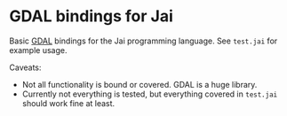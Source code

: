 # GDAL bindings for Jai

Basic [GDAL](https://gdal.org/) bindings for the Jai programming language. See `test.jai` for example usage.

Caveats:
 * Not all functionality is bound or covered. GDAL is a huge library.
 * Currently not everything is tested, but everything covered in `test.jai` should work fine at least.

